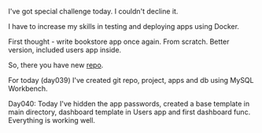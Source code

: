 I've got special challenge today. I couldn't decline it.

I have to increase my skills in testing and deploying apps using Docker.

First thought - write bookstore app once again. From scratch. Better version, included users app inside. 

So, there you have new [repo](https://github.com/xwojziarnik/bookstore).

For today (day039) I've created git repo, project, apps and db using MySQL Workbench.

Day040: Today I've hidden the app passwords, created a base template in main directory, dashboard template in Users app and first dashboard func. Everything is working well.

